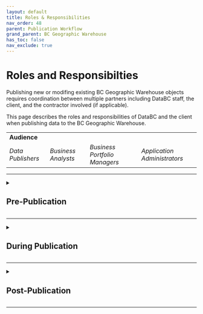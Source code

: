 ```yaml
---
layout: default
title: Roles & Responsibilities
nav_order: 48
parent: Publication Workflow
grand_parent: BC Geographic Warehouse
has_toc: false
nav_exclude: true
---
```


<h1>Roles and Responsibilties</h1>

Publishing new or modifing existing BC Geographic Warehouse objects requires coordination between multiple partners including DataBC staff, the client, and the contractor involved (if applicable). 

This page describes the roles and responsibilities of DataBC and the client when publishing data to the BC Geographic Warehouse.

<table>
	<tr>
		<td><b>Audience</b></td>
	</tr>
	<tr>
		<td><i>Data Publishers</i></td>
		<td><i>Business Analysts</i></td>
		<td><i>Business Portfolio Managers</i></td>
		<td><i>Application Administrators</i></td>
	</tr>
</table>

------------------------------

<details> 
  <summary> <h2><b>Pre-Publication</b></h2> </summary>

<h3>DataBC</h3>
<table>
	<tr>
		<td>1.</td>
		<td>Provide documentation on the client workflow for publishing, maintaining, and retiring data sets (known as the data lifecycle) in the BC Geographic Warehouse</td>
	</tr>
	<tr>
		<td></td>
		<td><i>Additional consulting services may be requested for preparing the source data, prior to a data publication request being initiated</i></td>
	</tr>
</table>
  
<h3>Client</h3>
<table>
	<tr>
		<td>1.</td>
		<td>Review all required documentation as described in the <a href="https://bcgov.github.io/data-publication/pages/dps_bcgw_w.html">Data Publication Workflow</a></td>
	</tr>
	<tr>
		<td>2.</td>
		<td>Ensure that the data to be published follows standards and guidelines as described in: <br> - BC Geographic Warehouse - <a href="https://bcgov.github.io/data-publication/pages/dsg_bcgw_data_standards.html">Data Standards and Guidelines</a> <br> - <a href="https://bcgov.github.io/data-publication/pages/dsg.html">Common Standards and Guidelines</a></td>
	</tr>
	<tr>
		<td>3.</td>
		<td>Ensure that the data to be published is in a production state and ready for publishing in the BC Geographic Warehouse prior to requesting publication. <br><i>Considerations may be made where new applications being built rely on testing the data throughout deployments in delivery and test database environments.</i></td>
	</tr>
	<tr>
		<td>4.</td>
		<td>Complete the <a href="https://bcgov.github.io/data-publication/pages/images/Dataset_Model_Current_TEMPLATE.xlsx">Dataset Model</a> in preparation for submitting the request to publish (this is a requirement to request publication)</td>
	</tr>
	<tr>
		<td>5.</td>
		<td>Submit the request to publish in the <a href="https://dpdd.atlassian.net/servicedesk/customer/portal/1">Data Sytems and Services Request System</a> as a <a href="https://dpdd.atlassian.net/servicedesk/customer/portal/1/group/5/create/28">Share New Data</a> request</td>
	</tr>
</table>
</details>

------------------------------

<details>
  <summary> <h2><b>During Publication</b></h2> </summary>

<h3>DataBC</h3>

<table>
	<tr>
		<td>1.</td>
		<td>Be available to the client for additional questions or issues that arise throughout the publication process</td>
	</tr>
	<tr>
		<td>2.</td>
		<td>Schedule regular meetings with the client, at mutually convenient times, for each stage in the data publication process</td>
	</tr>
	<tr>
		<td>3.</td>
		<td>Communicate timelines for each stage in the data publication process</td>
	</tr>
	<tr>
		<td>4.</td>
		<td>Provide updated timelines when affected by change of scope, technology or shifts in priorities</td>
	</tr>
	<tr>
		<td>5.</td>
		<td>Review and provide feedback on the Dataset Model as submitted by the client</td>
	</tr>
	<tr>
		<td>6.</td>
		<td>Review and publish a layer file in iMapBC and/or the Layer Library, if applicable</td>
	</tr>
	<tr>
		<td>7.</td>
		<td>Review and publish BC Data Catalogue metadata record(s)</td>
	</tr>
	<tr>
		<td>8.</td>
		<td>Configure Data Distribution, if the data will be available for download</td>
	</tr>
	<tr>
		<td>9.</td>
		<td>When there is a DataBC hosted map application involved (not including iMapBC), plan and coordinate required application changes through the Delivery, Test, Production environments</td>
	</tr>
	<tr>
		<td>10.</td>
		<td>Deploy data sets to Delivery, Test and Production BCGW environments</td>
	</tr>
	<tr>
		<td>11.</td>
		<td>Configure and schedule data replications from source to target (BCGW)</td>
	</tr>
	<tr>
		<td>12.</td>
		<td>Communicate any issues or concerns with the client as they arise</td>
	</tr>
</table>

<h3>Client</h3>

<table>
	<tr>
		<td>1.</td>
		<td>Communicate with the DataBC team via the Share New Data request created in the Data Sytems and Services Request System</td>
	</tr>
	<tr>
		<td>2.</td>
		<td>Attend and contribute to all regularly scheduled meetings throughout the data publication process</td>
	</tr>
	<tr>
		<td>3.</td>
		<td>Communicate with the DataBC team when there are changes to scope or shifts in priorities</td>
	</tr>
	<tr>
		<td>4.</td>
		<td>Address issues or concerns as they arise. If issue resolution impacts timelines, this will be communicated with DataBC</td>
	</tr>
	<tr>
		<td>5.</td>
		<td>If the dataset is to be configured for use in iMapBC, the Layer Library, ArcGIS Online, or as a WMS, the client will supply a layer file. <br> - <i>DataBC is available to provide this service when the business area does not have GIS support.</i></td>
	</tr>
	<tr>
		<td>6.</td>
		<td>repare the BC Data Catalogue record and set the State to Pending Publish prior to data being migrated to production</td>
	</tr>
	<tr>
		<td>7.</td>
		<td>Complete and submit the Open Data Assessment and checklist to DataBC where the data will be licensed under the Open Government Licence – British Columbia</td>
	</tr>
</table>
</details>
  
------------------------------

<details>
  <summary> <h2><b>Post-Publication</b></h2> </summary>

<h3>DataBC</h3>

<table>
	<tr>
		<td>1.</td>
		<td>Provide an opportunity for feedback at the close of the project</td>
	</tr>
	<tr>
		<td>2.</td>
		<td>Review client feedback and apply learnings to related aspects of the data publication process</td>
	</tr>
	<tr>
		<td>3.</td>
		<td>Continuously monitor scheduled replications and address any issues as they arise</td>
	</tr>
	<tr>
		<td>4.</td>
		<td>Notify client of any issues with the data, access, layer presentation, distribution, or configured applications throughout the lifecycle of the data</td>
	</tr>
</table>

<h3>Client</h3>

<table>
	<tr>
		<td>1.</td>
		<td>rovide the DataBC team with feedback at the close of the project</td>
	</tr>
	<tr>
		<td>2.</td>
		<td>Ensure source data model remains unchanged. Changes to the data model post-project can occur, but will be initiated through a separate request</td>
	</tr>
	<tr>
		<td>3.</td>
		<td>Maintain BC Data Catalogue record with current information throughout the lifecycle of the data</td>
	</tr>
	<tr>
		<td>4.</td>
		<td>Notify DataBC when the dataset is at the end of its lifecycle and should be retired</td>
	</tr>
	<tr>
		<td>5.</td>
		<td>Notify DataBC of any issues with the data, access, layer presentation, distribution, or configured applications throughout the lifecycle of the data</td>
	</tr>
	<tr>
		<td>6.</td>
		<td>Maintain and resolve any issues that arise with the source data for replication to the BCGW throughout the lifecycle of the data</td>
	</tr>
</table>
</details>
  
------------------------------
